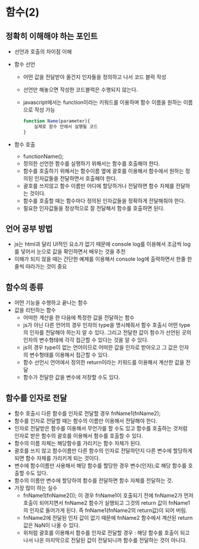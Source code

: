 # 함수(2)

## 정확히 이해해야 하는 포인트

-   선언과 호출의 차이점 이해
-   함수 선언

    -   어떤 값을 전달받아 올건지 인자들을 정의하고 나서 코드 블럭 작성
    -   선언만 해놓으면 작성한 코드블럭은 수행되지 않는다.
    -   javascript에서는 function이라는 키워드를 이용하며 함수 이름을 원하는 이름으로 작성 가능

        ```js
        function Name(parameter){
            실제로 함수 안에서 실행될 코드
        }
        ```

-   함수 호출
    -   functionName();
    -   정의한 선언한 함수를 실행하기 위해서는 함수를 호출해야 한다.
    -   함수를 호출하기 위해서는 함수이름 옆에 괄호를 이용해서 함수에서 원하는 정의된 인자값들을 전달하면서 호출해야 한다.
    -   괄호를 쓰지않고 함수 이름만 어디에 할당하거나 전달하면 함수 자체를 전달하는 것이다.
    -   함수를 호출할 때는 함수마다 정의된 인자값들을 정확하게 전달해줘야 한다.
    -   필요한 인자값들을 정상적으로 잘 전달해서 함수를 호출하면 된다.

## 언어 공부 방법

-   js는 html과 달리 UI적인 요소가 없기 때문에 console log를 이용해서 조금씩 log를 넣어서 눈으로 값을 확인하면서 배우는 것을 추천
-   이해가 되지 않을 때는 간단한 예제를 이용해서 console log에 출력하면서 한줄 한줄씩 따라가는 것이 중요

## 함수의 종류

-   어떤 기능을 수행하고 끝나는 함수
-   값을 리턴하는 함수
    -   어떠한 계산을 한 다음에 특정한 값을 전달하는 함수
    -   js가 아닌 다른 언어의 경우 인자의 type을 명시해줘서 함수 호출시 어떤 type의 인자를 전달해야 하는지 알 수 있다. 그리고 전달한 값이 함수가 선언된 곳의 인자의 변수형태에 각각 접근할 수 있다는 것을 알 수 있다.
    -   js의 경우 type이 없는 언어이므로 어떠한 값을 인자로 받아오고 그 값은 인자의 변수형태를 이용해서 접근할 수 있다.
    -   함수 선언시 언어에서 정의한 return이라는 키워드를 이용해서 계산한 값을 전달
    -   함수가 전달한 값을 변수에 저장할 수도 있다.

## 함수를 인자로 전달

-   함수 호출시 다른 함수를 인자로 전달할 경우 fnName1(fnName2);
-   함수를 인자로 전달할 때는 함수의 이름만 이용해서 전달해야 한다.
-   인자로 전달받은 함수를 이용해서 무언가를 할 수도 있고 함수를 호출하는 것처럼 인자로 받은 함수의 괄호를 이용해서 함수를 호출할 수 있다.
-   함수의 이름 자체는 해당함수를 가리키는 함수 자체가 된다.
-   괄호를 쓰지 않고 함수이름만 다른 함수의 인자로 전달하던지 다른 변수에 할당하게 되면 함수 자체를 가리키게 되는 것이다.
-   변수에 함수이름만 사용해서 해당 함수를 할당한 경우 변수(인자);로 해당 함수를 호출할 수도 있다.
-   함수의 이름만 변수에 할당하여 함수를 전달하면 함수 자체를 전달하는 것.
-   가장 많이 하는 실수
    -   fnName1(fnName2()); 이 경우 fnName1이 호출되기 전에 fnName2가 먼저 호출이 되어지면서 fnName2 함수가 실행되고 그것의 return 값이 fnName1의 인자로 들어가게 된다. 즉 fnName1(fnName2의 return값)이 되어 버림.
    -   fnName2에 전달된 인자 값이 없기 때문에 fnName2 함수에서 계산된 return 값은 NaN이 나올 수 있다.
    -   위처럼 괄호를 이용해서 함수를 인자로 전달할 경우 : 해당 함수를 호출이 되고나서 나온 마지막으로 전달된 값이 전달되니까 함수를 전달하는 것이 아니다.
